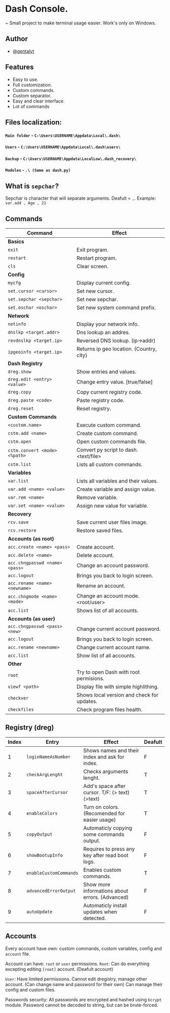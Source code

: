 # Dash Console.
~ Small project to make terminal usage easier. Work's only on Windows.


## Author

- [@gentalyt](https://www.github.com/gental-py)


## Features
- Easy to use.
- Full customization.
- Custom commands.
- Custom separator.
- Easy and clear interface.
- Lot of commands


## Files localization:
#### `Main folder` - `C:\Users\USERNAME\Appdata\Local\.dash\`
#### `Users` - `C:\Users\USERNAME\Appdata\Local\.dash\users\`
#### `Backup` - `C:\Users\USERNAME\Appdata\LocalLow\.dash_recovery\`
#### `Modules` - `.\ (Same as dash.py)`


## What is `sepchar`?
Sepchar is character that will separate arguments. Deafult = `,`. Example: `var.add , Age , 21` 


## Commands
| Command                        | Effect                                     |
|--------------------------------|--------------------------------------------|
|     **Basics**                 |                                            |
| `exit`                         | Exit program.                              |
| `restart`                      | Restart program.                           |
| `cls`                          | Clear screen.                              |
|     **Config**                 |                                            |
| `mycfg`                        | Display current config.                    |
| `set.cursor <cursor>`          | Set new cursor.                            |
| `set.sepchar <sepchar>`        | Set new sepchar.                           |
| `set.oschar <oschar>`          | Set new system command prefix.             |
|     **Network**                |                                            |
| `netinfo`                      | Display your network info.                 |
| `dnslkp <target.addr>`         | Dns lookup an addres.                      |
| `revdnslkp <target.ip>`        | Reversed DNS lookup. (ip->addr)            |
| `ipgeoinfo <target.ip>`        | Returns ip geo location. (Country, city)   |
|     **Dash Registry**          |                                            |
| `dreg.show`                    | Show entries and values.                   |
| `dreg.edit <entry> <value>`    | Change entry value. [true/false]           |
| `dreg.copy`                    | Copy current registry code.                |
| `dreg.paste <code>`            | Paste registry code.                       |
| `dreg.reset`                   | Reset registry.                            |
|     **Custom Commands**        |                                            |
| `<custom.name>`                | Execute custom command.                    |
| `cstm.add <name>`              | Create custom command.                     |
| `cstm.open`                    | Open custom commands file.                 |
| `cstm.convert <mode> <%path>`  | Convert py script to dash. <text/file>     |
| `cstm.list`                    | Lists all custom commands.                 |
|     **Variables**              |                                            |
| `var.list`                     | Lists all variables and their values.      |
| `var.add <name> <value>`       | Create variable and assign value.          |
| `var.rem <name>`               | Remove variable.                           |
| `var.set <name> <value>`       | Assign new value for variable.             |
|     **Recovery**               |                                            |
| `rcv.save`                     | Save current user files image.             |
| `rcv.restore`                  | Restore saved files.                       |
|     **Accounts (as root)**     |                                            |
| `acc.create <name> <pass>`     | Create account.                            |
| `acc.delete <name>`            | Delete account.                            |
| `acc.chngpasswd <name> <pass>` | Change an account password.                |
| `acc.logout`                   | Brings you back to login screen.           |
| `acc.rename <name> <newname>`  | Rename an account.                         |
| `acc.chngmode <name> <mode>`   | Change an account mode. <root/user>        |
| `acc.list`                     | Shows list of all accounts.                |
|     **Accounts (as user)**     |                                            |
| `acc.chngpasswd <pass> <new>`  | Change current account password.           |
| `acc.logout`                   | Brings you back to login screen.           |
| `acc.rename <newname>`         | Change current account name.               |
| `acc.list`                     | Show list of all accounts.                 |
|     **Other**                  |                                            |
| `root`                         | Try to open Dash with root permisions.     |
| `viewf <path>`                 | Display file with simple highlithing.      |
| `checkver`                     | Shows local version and check for updates. |
| `checkfiles`                   | Check program files health.                |


## Registry (dreg)
| Index | Entry                          | Effect                                          | Deafult |
|-------|--------------------------------|-------------------------------------------------|---------|
|   1   | `loginNameAsNumber`            | Shows names and their index and ask for index.  |    F    |
|   2   | `checkArgLenght`               | Checks arguments lenght.                        |    T    |
|   3   | `spaceAfterCursor`             | Add's space after cursor. T/F: (> text) (>text) |    T    |
|   4   | `enableColors`                 | Turn on colors. (Recomended for easier usage)   |    T    |
|   5   | `copyOutput`                   | Automaticly copying some commands output.       |    F    |
|   6   | `showBootupInfo`               | Requires to press any key after read boot logs. |    F    |
|   7   | `enableCustomCommands`         | Enables custom commands.                        |    T    |
|   8   | `advancedErrorOutput`          | Show more informations about errors. (Advanced) |    F    |
|   9   | `autoUpdate`                   | Automaticly install updates when detected.      |    F    |


## Accounts
Every account have own: custom commands, custom variables, config and `account` file.

Account can have: `root` or `user` permissions.
`Root`:
Can do everything excepting editing `[root]` account. (Deafult account) 

`User`:
Have limited permissions. Cannot edit dregistry, manage other account. (Can change name and password for their own)
Can manage their config and custom files.

Passwords security:
All passwords are encrypted and hashed using `bcrypt` module. Password cannot be decoded to string, but can be brute-forced.
